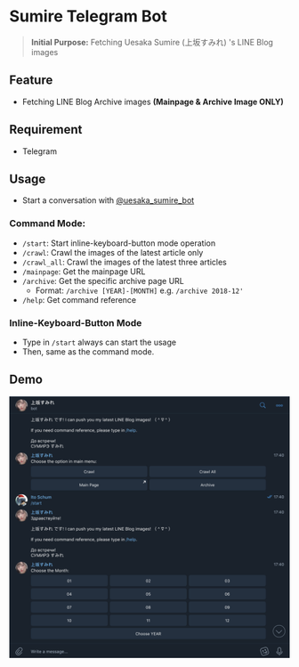 # Sumire Telegram Bot
> **Initial Purpose:** Fetching Uesaka Sumire (上坂すみれ) 's LINE Blog images

## Feature
- Fetching LINE Blog Archive images **(Mainpage & Archive Image ONLY)**

## Requirement
- Telegram

## Usage
- Start a conversation with [@uesaka\_sumire\_bot](https://t.me/uesaka_sumire_bot)

### Command Mode:
- `/start`: Start inline-keyboard-button mode operation
- `/crawl`: Crawl the images of the latest article only
- `/crawl_all`: Crawl the images of the latest three articles
- `/mainpage`: Get the mainpage URL
- `/archive`: Get the specific archive page URL 
	- Format: `/archive [YEAR]-[MONTH]` e.g. `/archive 2018-12'`
- `/help`: Get command reference 

### Inline-Keyboard-Button Mode
- Type in `/start` always can start the usage<br>
- Then, same as the command mode.

## Demo
![demo.png](media/demo.png)


